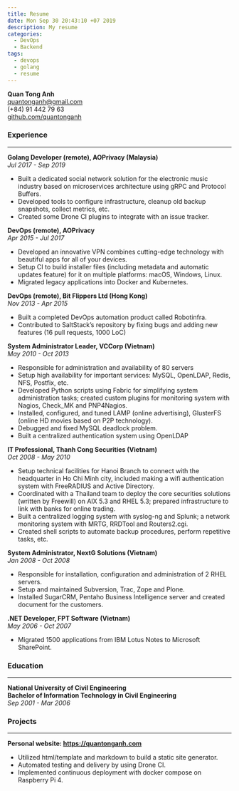 ```yaml
---
title: Resume
date: Mon Sep 30 20:43:10 +07 2019
description: My resume
categories:
  - DevOps
  - Backend
tags:
  - devops
  - golang
  - resume
---
```

**Quan Tong Anh**\
quantonganh@gmail.com\
(+84) 91 442 79 63\
[github.com/quantonganh](https://github.com/quantonganh)

### Experience  

***

**Golang Developer (remote), AOPrivacy (Malaysia)**\
*Jul 2017 - Sep 2019*

- Built a dedicated social network solution for the electronic music industry based on microservices architecture using gRPC and Protocol Buffers.
- Developed tools to configure infrastructure, cleanup old backup snapshots, collect metrics, etc.
- Created some Drone CI plugins to integrate with an issue tracker.

**DevOps (remote), AOPrivacy**\
*Apr 2015 - Jul 2017*

- Developed an innovative VPN combines cutting-edge technology with beautiful apps for all of your devices.
- Setup CI to build installer files (including metadata and automatic updates feature) for it on multiple platforms: macOS, Windows, Linux.
- Migrated legacy applications into Docker and Kubernetes.

**DevOps (remote), Bit Flippers Ltd (Hong Kong)**\
*Nov 2013 - Apr 2015*

 - Built a completed DevOps automation product called Robotinfra.
 - Contributed to SaltStack’s repository by fixing bugs and adding new features (16 pull requests, 1000 LoC)

**System Administrator Leader, VCCorp (Vietnam)**\
*May 2010 - Oct 2013*

- Responsible for administration and availability of 80 servers
- Setup high availability for important services: MySQL, OpenLDAP, Redis, NFS, Postfix, etc.
- Developed Python scripts using Fabric for simplifying system administration tasks; created custom plugins for monitoring system with Nagios, Check_MK and PNP4Nagios.
- Installed, configured, and tuned LAMP (online advertising), GlusterFS (online HD movies based on P2P technology).
- Debugged and fixed MySQL deadlock problem.
- Built a centralized authentication system using OpenLDAP
	
**IT Professional, Thanh Cong Securities (Vietnam)**\
*Oct 2008 - May 2010*

- Setup technical facilities for Hanoi Branch to connect with the headquarter in Ho Chi Minh city, included making a wifi authentication system with FreeRADIUS and Active Directory.
- Coordinated with a Thailand team to deploy the core securities solutions (written by Freewill) on AIX 5.3 and RHEL 5.3; prepared infrastructure to link with banks for online trading.
- Built a centralized logging system with syslog-ng and Splunk; a network monitoring system with MRTG, RRDTool and Routers2.cgi.
- Created shell scripts to automate backup procedures, perform repetitive tasks, etc.

**System Administrator, NextG Solutions (Vietnam)**\
*Jan 2008 - Oct 2008*

- Responsible for installation, configuration and administration of 2 RHEL servers.
- Setup and maintained Subversion, Trac, Zope and Plone.
- Installed SugarCRM, Pentaho Business Intelligence server and created document for the customers.

**.NET Developer, FPT Software (Vietnam)**\
*May 2006 - Oct 2007*

- Migrated 1500 applications from IBM Lotus Notes to Microsoft SharePoint.

### Education

***

**National University of Civil Engineering**\
**Bachelor of Information Technology in Civil Engineering**\
*Sep 2001 - Mar 2006*

### Projects

***

**Personal website: https://quantonganh.com**

- Utilized html/template and markdown to build a static site generator.
- Automated testing and delivery by using Drone CI.
- Implemented continuous deployment with docker compose on Raspberry Pi 4.

